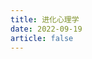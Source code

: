```yaml
---
title: 进化心理学
date: 2022-09-19
article: false
---
```


<PDF url="https://www.igarashi.fun:7779/pdf/%E5%BF%83%E7%90%86%E5%AD%A6/%E8%BF%9B%E5%8C%96%E5%BF%83%E7%90%86%E5%AD%A6.pdf" height="880px"/>
